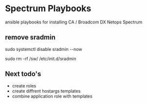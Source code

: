 # Spectrum Playbooks
ansible playbooks for installing CA / Broadcom DX Netops Spectrum


## remove sradmin
sudo systemctl disable sradmin --now

sudo rm -rf /sw/ /etc/init.d/sradmin


## Next todo's
- create roles
- create diffrent hostargs templates
- combine application role with templates